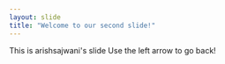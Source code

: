 ```yaml
---
layout: slide
title: "Welcome to our second slide!"
---
```

This is arishsajwani's slide
Use the left arrow to go back!
